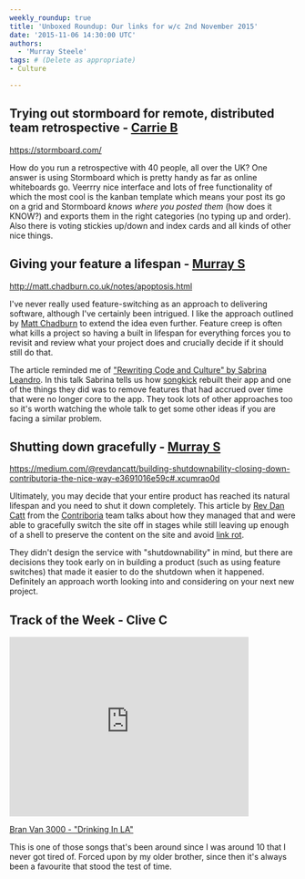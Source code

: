 ```yaml
---
weekly_roundup: true
title: 'Unboxed Roundup: Our links for w/c 2nd November 2015'
date: '2015-11-06 14:30:00 UTC'
authors:
  - 'Murray Steele'
tags: # (Delete as appropriate)
- Culture

---
```


## Trying out stormboard for remote, distributed team retrospective - [Carrie B](/people#carrie-bedingfield)

https://stormboard.com/

How do you run a retrospective with 40 people, all over the UK? One answer is using Stormboard which is pretty handy as far as online whiteboards go. Veerrry nice interface and lots of free functionality of which the most cool is the kanban template which means your post its go on a grid and Stormboard ​_knows where you posted them_​ (how does it KNOW?) and exports them in the right categories (no typing up and order). Also there is voting stickies up/down and index cards and all kinds of other nice things.

## Giving your feature a lifespan - [Murray S](/people#murray-steele)

http://matt.chadburn.co.uk/notes/apoptosis.html

I've never really used feature-switching as an approach to delivering software, although I've certainly been intrigued.  I like the approach outlined by [Matt Chadburn](https://twitter.com/commuterjoy) to extend the idea even further.  Feature creep is often what kills a project so having a built in lifespan for everything forces you to revisit and review what your project does and crucially decide if it should still do that.

The article reminded me of ["Rewriting Code and Culture" by Sabrina Leandro](https://www.youtube.com/watch?v=-VEf8j6aGMk).  In this talk Sabrina tells us how [songkick](https://songkick.com) rebuilt their app and one of the things they did was to remove features that had accrued over time that were no longer core to the app.  They took lots of other approaches too so it's worth watching the whole talk to get some other ideas if you are facing a similar problem.

## Shutting down gracefully - [Murray S](/people#murray-steele)

https://medium.com/@revdancatt/building-shutdownability-closing-down-contributoria-the-nice-way-e3691016e59c#.xcumrao0d

Ultimately, you may decide that your entire product has reached its natural lifespan and you need to shut it down completely.  This article by [Rev Dan Catt](https://twitter.com/revdancatt) from the [Contriboria](http://www.contributoria.com/) team talks about how they managed that and were able to gracefully switch the site off in stages while still leaving up enough of a shell to preserve the content on the site and avoid [link rot](https://en.wikipedia.org/wiki/Link_rot).

They didn't design the service with "shutdownability" in mind, but there are decisions they took early on in building a product (such as using feature switches) that made it easier to do the shutdown when it happened.  Definitely an approach worth looking into and considering on your next new project.

## Track of the Week - Clive C

<iframe width="420" height="315" src="https://www.youtube.com/embed/OQsQZvsR_QI" frameborder="0" allowfullscreen></iframe>

[Bran Van 3000 - "Drinking In LA"](https://www.youtube.com/watch?v=OQsQZvsR_QI)

This is one of those songs that's been around since I was around 10 that I never got tired of. Forced upon by my older brother, since then it's always been a favourite that stood the test of time.
